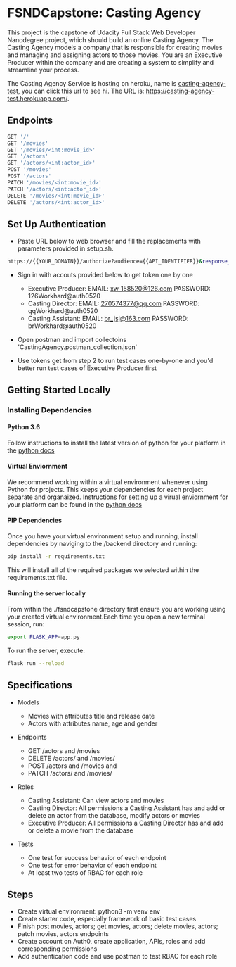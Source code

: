 # FSNDCapstone: Casting Agency

This project is the capstone of Udacity Full Stack Web Developer Nanodegree project, which should build an online Casting Agency. The Casting Agency models a company that is responsible for creating movies and managing and assigning actors to those movies. You are an Executive Producer within the company and are creating a system to simplify and streamline your process.

The Casting Agency Service is hosting on heroku, name is [casting-agency-test](https://casting-agency-test.herokuapp.com/), you can click this url to see hi. The URL is: https://casting-agency-test.herokuapp.com/.

## Endpoints

```bash
GET '/'
GET '/movies'
GET '/movies/<int:movie_id>'
GET '/actors'
GET '/actors/<int:actor_id>'
POST '/movies'
POST '/actors'
PATCH '/movies/<int:movie_id>'
PATCH '/actors/<int:actor_id>'
DELETE '/movies/<int:movie_id>'
DELETE '/actors/<int:actor_id>'
```

## Set Up Authentication

- Paste URL below to web browser and fill the replacements with parameters provided in setup.sh.

```bash
https://{{YOUR_DOMAIN}}/authorize?audience={{API_IDENTIFIER}}&response_type=token&client_id={{YOUR_CLIENT_ID}}&redirect_uri={{YOUR_CALLBACK_URI}}
```

- Sign in with accouts provided below to get token one by one
  - Executive Producer:
    EMAIL: xw_158520@126.com
    PASSWORD: 126Workhard@auth0520
  - Casting Director:
    EMAIL: 270574377@qq.com
    PASSWORD: qqWorkhard@auth0520
  - Casting Assistant:
    EMAIL: br_jsj@163.com
    PASSWORD: brWorkhard@auth0520

- Open postman and import collectoins 'CastingAgency.postman_collection.json'

- Use tokens get from step 2 to run test cases one-by-one and you'd better run test cases of Executive Producer first

## Getting Started Locally

### Installing Dependencies

#### Python 3.6

Follow instructions to install the latest version of python for your platform in the [python docs](https://docs.python.org/3/using/unix.html#getting-and-installing-the-latest-version-of-python)

#### Virtual Enviornment

We recommend working within a virtual environment whenever using Python for projects. This keeps your dependencies for each project separate and organaized. Instructions for setting up a virual enviornment for your platform can be found in the [python docs](https://packaging.python.org/guides/installing-using-pip-and-virtual-environments/)

#### PIP Dependencies

Once you have your virtual environment setup and running, install dependencies by naviging to the /backend directory and running:

```bash
pip install -r requirements.txt
```

This will install all of the required packages we selected within the requirements.txt file.

#### Running the server locally

From within the ./fsndcapstone directory first ensure you are working using your created virtual environment.Each time you open a new terminal session, run:

```bash
export FLASK_APP=app.py
```

To run the server, execute:

```bash
flask run --reload
```

## Specifications

- Models
  - Movies with attributes title and release date
  - Actors with attributes name, age and gender

- Endpoints
  - GET /actors and /movies
  - DELETE /actors/ and /movies/
  - POST /actors and /movies and
  - PATCH /actors/ and /movies/

- Roles
  - Casting Assistant: Can view actors and movies
  - Casting Director: All permissions a Casting Assistant has and add or delete an actor from the database, modify actors or movies
  - Executive Producer: All permissions a Casting Director has and add or delete a movie from the database

- Tests
  - One test for success behavior of each endpoint
  - One test for error behavior of each endpoint
  - At least two tests of RBAC for each role

## Steps

- Create virtual environment: python3 -m venv env
- Create starter code, especially framework of basic test cases
- Finish post movies, actors; get movies, actors; delete movies, actors; patch movies, actors endpoints
- Create account on Auth0, create application, APIs, roles and add corresponding permissions
- Add authentication code and use postman to test RBAC for each role
